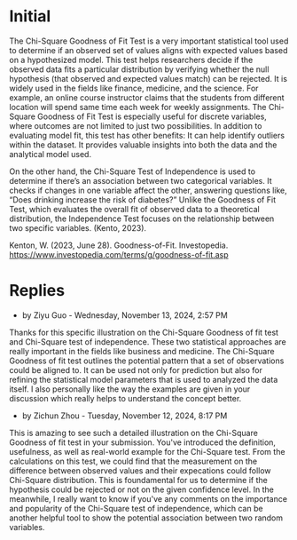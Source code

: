 # Initial
The Chi-Square Goodness of Fit Test is a very important statistical tool used to determine if an observed set of values aligns with expected values based on a hypothesized model. This test helps researchers decide if the observed data fits a particular distribution by verifying whether the null hypothesis (that observed and expected values match) can be rejected. It is widely used in the fields like finance, medicine, and the science. For example, an online course instructor claims that the students from different location will spend same time each week for weekly assignments. The Chi-Square Goodness of Fit Test is especially useful for discrete variables, where outcomes are not limited to just two possibilities. In addition to evaluating model fit, this test has other benefits:
It can help identify outliers within the dataset.
It provides valuable insights into both the data and the analytical model used.

On the other hand, the Chi-Square Test of Independence is used to determine if there’s an association between two categorical variables. It checks if changes in one variable affect the other, answering questions like, “Does drinking increase the risk of diabetes?” Unlike the Goodness of Fit Test, which evaluates the overall fit of observed data to a theoretical distribution, the Independence Test focuses on the relationship between two specific variables. (Kento, 2023).


Kenton, W. (2023, June 28). Goodness-of-Fit. Investopedia. https://www.investopedia.com/terms/g/goodness-of-fit.asp

# Replies
* by Ziyu Guo - Wednesday, November 13, 2024, 2:57 PM

Thanks for this specific illustration on the Chi-Square Goodness of fit test and Chi-Square test of independence. These two statistical approaches are really important in the fields like business and medicine. The Chi-Square Goodness of fit test outlines the potential pattern that a set of observations could be aligned to. It can be used not only for prediction but also for refining the statistical model parameters that is used to analyzed the data itself. I also personally like the way the examples are given in your discussion which really helps to understand the concept better.


* by Zichun Zhou - Tuesday, November 12, 2024, 8:17 PM

This is amazing to see such a detailed illustration on the Chi-Square Goodness of fit test in your submission. You've introduced the definition, usefulness, as well as real-world example for the Chi-Square test. From the calculations on this test, we could find that the measurement on the difference between observed values and their expecations could follow Chi-Square distribution. This is foundamental for us to determine if the hypothesis could be rejected or not on the given confidence level. In the meanwhile, I really want to know if you've any comments on the importance and popularity of the Chi-Square test of independence, which can be another helpful tool to show the potential association between two random variables.